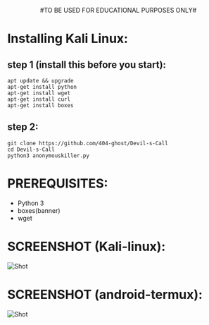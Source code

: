 <p align="center">
  #TO BE USED FOR EDUCATIONAL PURPOSES ONLY#
</p>

# Installing Kali Linux:
## step 1 (install this before you start):
```
apt update && upgrade
apt-get install python
apt-get install wget
apt-get install curl
apt-get install boxes
```
## step 2:
```
git clone https://github.com/404-ghost/Devil-s-Call
cd Devil-s-Call
python3 anonymouskiller.py
```
# PREREQUISITES:
* Python 3
* boxes(banner)
* wget

# SCREENSHOT (Kali-linux):
![Shot](https://imgur.com/lKQPeVX.png)

# SCREENSHOT (android-termux):
![Shot](https://imgur.com/qpTDw8n.png)
